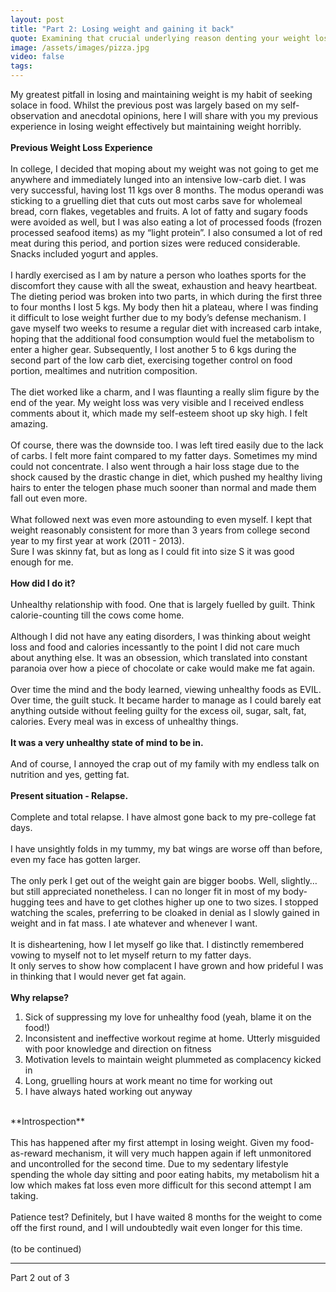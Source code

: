 ```yaml
---
layout: post
title: "Part 2: Losing weight and gaining it back"
quote: Examining that crucial underlying reason denting your weight loss progression.
image: /assets/images/pizza.jpg
video: false
tags: 
---
```


My greatest pitfall in losing and maintaining weight is my habit of seeking solace in food.
Whilst the previous post was largely based on my self-observation and anecdotal opinions, here I will share with you my previous experience in losing weight effectively but maintaining weight horribly.
<br>
<br>
**Previous Weight Loss Experience**
<br>
<br>
In college, I decided that moping about my weight was not going to get me anywhere and immediately lunged into an intensive low-carb diet. I was very successful, having lost 11 kgs over 8 months. The modus operandi was sticking to a gruelling diet that cuts out most carbs save for wholemeal bread, corn flakes, vegetables and fruits. A lot of fatty and sugary foods were avoided as well, but I was also eating a lot of processed foods (frozen processed seafood items) as my “light protein”. I also consumed a lot of red meat during this period, and portion sizes were reduced considerable. Snacks included yogurt and apples.
<br>
<br>
I hardly exercised as I am by nature a person who loathes sports for the discomfort they cause with all the sweat, exhaustion and heavy heartbeat. The dieting period was broken into two parts, in which during the first three to four months I lost 5 kgs. My body then hit a plateau, where I was finding it difficult to lose weight further due to my body’s defense mechanism. I gave myself two weeks to resume a regular diet with increased carb intake, hoping that the additional food consumption would fuel the metabolism to enter a higher gear.
Subsequently, I lost another 5 to 6 kgs during the second part of the low carb diet, exercising together control on food portion, mealtimes and nutrition composition.
<br>
<br>
The diet worked like a charm, and I was flaunting a really slim figure by the end of the year. My weight loss was very visible and I received endless comments about it, which made my self-esteem shoot up sky high. I felt amazing.
<br>
<br>
Of course, there was the downside too. I was left tired easily due to the lack of carbs. I felt more faint compared to my fatter days. Sometimes my mind could not concentrate. I also went through a hair loss stage due to the shock caused by the drastic change in diet, which pushed my healthy living hairs to enter the telogen phase much sooner than normal and made them fall out even more. 
<br>
<br>
What followed next was even more astounding to even myself. I kept that weight reasonably consistent for more than 3 years from college second year to my first year at work (2011 - 2013).
<br>
Sure I was skinny fat, but as long as I could fit into size S it was good enough for me.
<br>
<br> 
**How did I do it?**
<br>
<br>
Unhealthy relationship with food. One that is largely fuelled by guilt. 
Think calorie-counting till the cows come home. 
<br>
<br>
Although I did not have any eating disorders, I was thinking about weight loss and food and calories incessantly to the point I did not care much about anything else. It was an obsession, which translated into constant paranoia over how a piece of chocolate or cake would make me fat again. 
<br>
<br>
Over time the mind and the body learned, viewing unhealthy foods as EVIL. Over time, the guilt stuck. It became harder to manage as I could barely eat anything outside without feeling guilty for the excess oil, sugar, salt, fat, calories. Every meal was in excess of unhealthy things. 
<br>
<br>
__It was a very unhealthy state of mind to be in.__
<br>
<br>
And of course, I annoyed the crap out of my family with my endless talk on nutrition and yes, getting fat.
<br>
<br>
**Present situation - Relapse.**
<br>
<br>
Complete and total relapse. I have almost gone back to my pre-college fat days.
<br>
<br>
I have unsightly folds in my tummy, my bat wings are worse off than before, even my face has gotten larger.
<br>
<br>
The only perk I get out of the weight gain are bigger boobs. Well, slightly…but still appreciated nonetheless. I can no longer fit in most of my body-hugging tees and have to get clothes higher up one to two sizes. I stopped watching the scales, preferring to be cloaked in denial as I slowly gained in weight and in fat mass. I ate whatever and whenever I want. 
<br>
<br>
It is disheartening, how I let myself go like that. I distinctly remembered vowing to myself not to let myself return to my fatter days.
<br>
It only serves to show how complacent I have grown and how prideful I was in thinking that I would never get fat again.
<br>
<br>
**Why relapse?**

1. Sick of suppressing my love for unhealthy food (yeah, blame it on the food!)
2. Inconsistent and ineffective workout regime at home. Utterly misguided with poor knowledge and direction on fitness 
3. Motivation levels to maintain weight plummeted as complacency kicked in
4. Long, gruelling hours at work meant no time for working out
5. I have always hated working out anyway

<br> 
**Introspection**
<br>
<br>
This has happened after my first attempt in losing weight. Given my food-as-reward mechanism, it will very much happen again if left unmonitored and uncontrolled for the second time.
Due to my sedentary lifestyle spending the whole day sitting and poor eating habits, my metabolism hit a low which makes fat loss even more difficult for this second attempt I am taking.
<br>
<br>
Patience test? Definitely, but I have waited 8 months for the weight to come off the first round, and I will undoubtedly wait even longer for this time.
<br>
<br>
(to be continued)

-----
Part 2 out of 3
